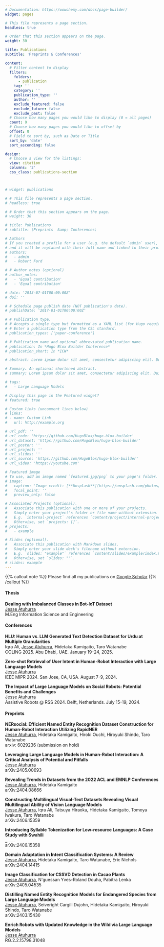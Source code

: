 ```yaml
---
# Documentation: https://wowchemy.com/docs/page-builder/
widget: pages

# This file represents a page section.
headless: true

# Order that this section appears on the page.
weight: 30

title: Publications
subtitle: 'Preprints & Conferences'

content:
  # Filter content to display
  filters:
    folders:
      - publication
    tag: ''
    category: ''
    publication_type: ''
    author: ''
    exclude_featured: false
    exclude_future: false
    exclude_past: false
  # Choose how many pages you would like to display (0 = all pages)
  count: 0
  # Choose how many pages you would like to offset by
  offset: 0
  # Field to sort by, such as Date or Title
  sort_by: 'date'
  sort_ascending: false

design:
  # Choose a view for the listings:
  view: citation
  columns: '2'
  css_class: publications-section 



# widget: publications

# # This file represents a page section.
# headless: true

# # Order that this section appears on the page.
# weight: 30

# title: Publications
# subtitle: (Preprints  &amp; Conferences)

# Authors
# If you created a profile for a user (e.g. the default `admin` user), write the username (folder name) here
# and it will be replaced with their full name and linked to their profile.
# authors:
#   - admin
#   - Robert Ford

# # Author notes (optional)
# author_notes:
#   - 'Equal contribution'
#   - 'Equal contribution'

# date: '2013-07-01T00:00:00Z'
# doi: ''

# # Schedule page publish date (NOT publication's date).
# publishDate: '2017-01-01T00:00:00Z'

# # Publication type.
# # Accepts a single type but formatted as a YAML list (for Hugo requirements).
# # Enter a publication type from the CSL standard.
# publication_types: ['paper-conference']

# # Publication name and optional abbreviated publication name.
# publication: In *Hugo Blox Builder Conference*
# publication_short: In *ICW*

# abstract: Lorem ipsum dolor sit amet, consectetur adipiscing elit. Duis posuere tellus ac convallis placerat. Proin tincidunt magna sed ex sollicitudin condimentum. Sed ac faucibus dolor, scelerisque sollicitudin nisi. Cras purus urna, suscipit quis sapien eu, pulvinar tempor diam. Quisque risus orci, mollis id ante sit amet, gravida egestas nisl. Sed ac tempus magna. Proin in dui enim. Donec condimentum, sem id dapibus fringilla, tellus enim condimentum arcu, nec volutpat est felis vel metus. Vestibulum sit amet erat at nulla eleifend gravida.

# Summary. An optional shortened abstract.
# summary: Lorem ipsum dolor sit amet, consectetur adipiscing elit. Duis posuere tellus ac convallis placerat. Proin tincidunt magna sed ex sollicitudin condimentum.

# tags:
#   - Large Language Models

# Display this page in the Featured widget?
# featured: true

# Custom links (uncomment lines below)
# links:
# - name: Custom Link
#   url: http://example.org

# url_pdf: ''
# url_code: 'https://github.com/HugoBlox/hugo-blox-builder'
# url_dataset: 'https://github.com/HugoBlox/hugo-blox-builder'
# url_poster: ''
# url_project: ''
# url_slides: ''
# url_source: 'https://github.com/HugoBlox/hugo-blox-builder'
# url_video: 'https://youtube.com'

# Featured image
# To use, add an image named `featured.jpg/png` to your page's folder.
# image:
#   caption: 'Image credit: [**Unsplash**](https://unsplash.com/photos/pLCdAaMFLTE)'
#   focal_point: ''
#   preview_only: false

# Associated Projects (optional).
#   Associate this publication with one or more of your projects.
#   Simply enter your project's folder or file name without extension.
#   E.g. `internal-project` references `content/project/internal-project/index.md`.
#   Otherwise, set `projects: []`.
# projects:
#   - example

# Slides (optional).
#   Associate this publication with Markdown slides.
#   Simply enter your slide deck's filename without extension.
#   E.g. `slides: "example"` references `content/slides/example/index.md`.
#   Otherwise, set `slides: ""`.
# slides: example
---
```



<!-- {{% callout note %}}
Click the _Cite_ button above to demo the feature to enable visitors to import publication metadata into their reference management software.
{{% /callout %}} -->

<!-- 
{{% callout note %}}
Create your slides in Markdown - click the _Slides_ button to check out the example.
{{% /callout %}} 
-->

<!-- Add the publication's **full text** or **supplementary notes** here. You can use rich formatting such as including [code, math, and images](https://docs.hugoblox.com/content/writing-markdown-latex/). -->

{{% callout note %}}
Please find all my publications on [Google Scholar](https://scholar.google.com/citations?view_op=list_works&hl=en&hl=en&user=2Li9kqwAAAAJ)
{{% /callout %}}

#### Thesis

**Dealing with Imbalanced Classes in Bot-IoT Dataset**  
 <u>Jesse Atuhurra</u>  
 M.Eng Information Science and Engineering

#### Conferences

**HLU: Human vs. LLM Generated Text Detection Dataset for Urdu at Multiple Granularities**  
 Iqra Ali, <u>Jesse Atuhurra</u>, Hidetaka Kamigaito, Taro Watanabe  
 COLING 2025. Abu Dhabi, UAE. January 19–24, 2025.

**Zero-shot Retrieval of User Intent in Human-Robot Interaction with Large Language Models**  
 <u>Jesse Atuhurra</u>  
 IEEE MIPR 2024. San Jose, CA, USA. August 7-9, 2024.

**The Impact of Large Language Models on Social Robots: Potential Benefits and Challenges**  
 <u>Jesse Atuhurra</u>  
 Assistive Robots @ RSS 2024. Delft, Netherlands. July 15-19, 2024.

#### Preprints

**NERsocial: Efficient Named Entity Recognition Dataset Construction for Human-Robot Interaction Utilizing RapidNER**  
   <u>Jesse Atuhurra</u>, Hidetaka Kamigaito, Hiroki Ouchi, Hiroyuki Shindo, Taro Watanabe  
   arxiv: 6029236 (submission on hold)

**Leveraging Large Language Models in Human-Robot Interaction: A Critical Analysis of Potential and Pitfalls**  
   <u>Jesse Atuhurra</u>  
   arXiv:2405.00693

**Revealing Trends in Datasets from the 2022 ACL and EMNLP Conferences**  
   <u>Jesse Atuhurra</u>, Hidetaka Kamigaito  
   arXiv:2404.08666

**Constructing Multilingual Visual-Text Datasets Revealing Visual Multilingual Ability of Vision Language Models**  
   <u>Jesse Atuhurra</u>, Iqra Ali, Tatsuya Hiraoka, Hidetaka Kamigaito, Tomoya Iwakura, Taro Watanabe  
   arXiv:2406.15359

**Introducing Syllable Tokenization for Low-resource Languages: A Case Study with Swahili**  
   <p style='font-size:1px'><u>Jesse Atuhurra</u>, Hiroyuki Shindo, Hidetaka Kamigaito, Taro Watanabe  </p>
   arXiv:2406.15358

**Domain Adaptation in Intent Classification Systems: A Review**  
   <u>Jesse Atuhurra</u>, Hidetaka Kamigaito, Taro Watanabe, Eric Nichols  
   arXiv:2404.14415

**Image Classification for CSSVD Detection in Cacao Plants**  
   <u>Jesse Atuhurra</u>, N'guessan Yves-Roland Douha, Pabitra Lenka  
   arXiv:2405.04535

**Distilling Named Entity Recognition Models for Endangered Species from Large Language Models**  
   <u>Jesse Atuhurra</u>, Seiveright Cargill Dujohn, Hidetaka Kamigaito, Hiroyuki Shindo, Taro Watanabe  
   arXiv:2403.15430

**Enrich Robots with Updated Knowledge in the Wild via Large Language Models**  
   <u>Jesse Atuhurra</u>  
   RG.2.2.15798.31048


